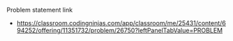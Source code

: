 Problem statement link

- https://classroom.codingninjas.com/app/classroom/me/25431/content/694252/offering/11351732/problem/26750?leftPanelTabValue=PROBLEM
